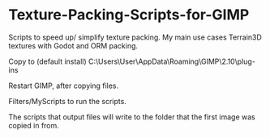 # Texture-Packing-Scripts-for-GIMP

Scripts to speed up/ simplify texture packing. My main use cases Terrain3D textures with Godot and ORM packing.

Copy to (default install) C:\Users\User\AppData\Roaming\GIMP\2.10\plug-ins

Restart GIMP, after copying files.

Filters/MyScripts to run the scripts.

The scripts that output files will write to the folder that the first image was copied in from.
